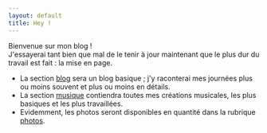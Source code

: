 ```yaml
---
layout: default
title: Hey !
---
```


Bienvenue sur mon blog !  
J'essayerai tant bien que mal de le tenir à  jour maintenant que le plus dur du travail
est fait : la mise en page.

* La section [blog](/blog) sera un blog basique ; j'y raconterai mes journées plus ou
moins souvent et plus ou moins en détails.
* La section [musique](musique/) contiendra toutes mes créations musicales, les plus
basiques et les plus travaillées.
* Evidemment, les photos seront disponibles en quantité dans la rubrique
[photos](photos/).
